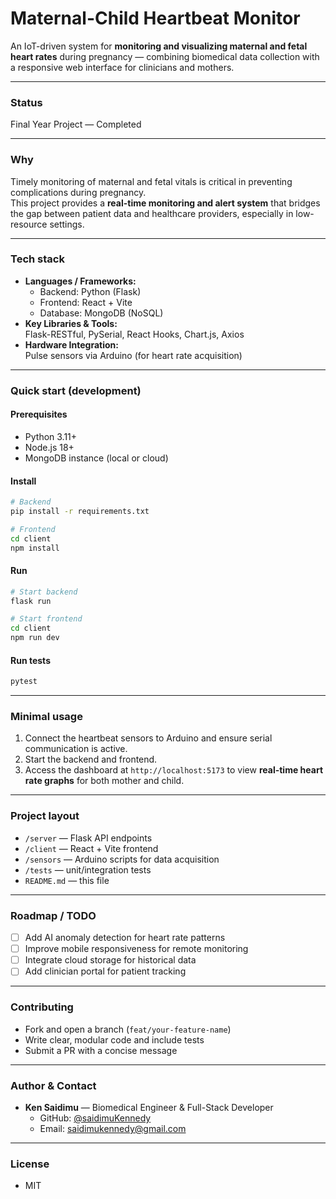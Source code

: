 # Maternal-Child Heartbeat Monitor

An IoT-driven system for **monitoring and visualizing maternal and fetal heart rates** during pregnancy — combining biomedical data collection with a responsive web interface for clinicians and mothers.

---

### Status
Final Year Project — Completed

---

### Why
Timely monitoring of maternal and fetal vitals is critical in preventing complications during pregnancy.  
This project provides a **real-time monitoring and alert system** that bridges the gap between patient data and healthcare providers, especially in low-resource settings.

---

### Tech stack
- **Languages / Frameworks:**  
  - Backend: Python (Flask)  
  - Frontend: React + Vite  
  - Database: MongoDB (NoSQL)  
- **Key Libraries & Tools:**  
  Flask-RESTful, PySerial, React Hooks, Chart.js, Axios  
- **Hardware Integration:**  
  Pulse sensors via Arduino (for heart rate acquisition)

---

### Quick start (development)
#### Prerequisites
- Python 3.11+  
- Node.js 18+  
- MongoDB instance (local or cloud)  

#### Install
```bash
# Backend
pip install -r requirements.txt

# Frontend
cd client
npm install
```

#### Run
```bash
# Start backend
flask run

# Start frontend
cd client
npm run dev
```

#### Run tests
```bash
pytest
```

---

### Minimal usage
1. Connect the heartbeat sensors to Arduino and ensure serial communication is active.  
2. Start the backend and frontend.  
3. Access the dashboard at `http://localhost:5173` to view **real-time heart rate graphs** for both mother and child.

---

### Project layout
- `/server` — Flask API endpoints  
- `/client` — React + Vite frontend  
- `/sensors` — Arduino scripts for data acquisition  
- `/tests` — unit/integration tests  
- `README.md` — this file  

---

### Roadmap / TODO
- [ ] Add AI anomaly detection for heart rate patterns  
- [ ] Improve mobile responsiveness for remote monitoring  
- [ ] Integrate cloud storage for historical data  
- [ ] Add clinician portal for patient tracking  

---

### Contributing
- Fork and open a branch (`feat/your-feature-name`)  
- Write clear, modular code and include tests  
- Submit a PR with a concise message  

---

### Author & Contact
- **Ken Saidimu** — Biomedical Engineer & Full-Stack Developer  
  - GitHub: [@saidimuKennedy](https://github.com/saidimuKennedy)  
  - Email: saidimukennedy@gmail.com  

---

### License
- MIT
